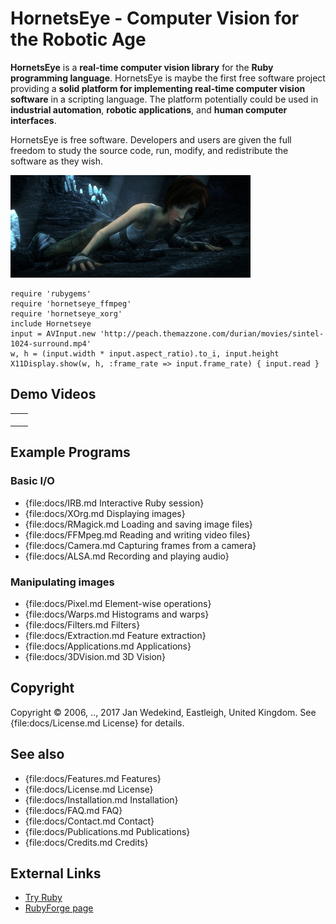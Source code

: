 HornetsEye - Computer Vision for the Robotic Age
================================================

**HornetsEye** is a **real-time computer vision library** for the **Ruby programming language**. HornetsEye is maybe the first free software project providing a **solid platform for implementing real-time computer vision software** in a scripting language. The platform potentially could be used in **industrial automation**, **robotic applications**, and **human computer interfaces**.

HornetsEye is free software. Developers and users are given the full freedom to study the source code, run, modify, and redistribute the software as they wish.

![Screenshot of video player below](images/sintel.jpg)

    require 'rubygems'
    require 'hornetseye_ffmpeg'
    require 'hornetseye_xorg'
    include Hornetseye
    input = AVInput.new 'http://peach.themazzone.com/durian/movies/sintel-1024-surround.mp4'
    w, h = (input.width * input.aspect_ratio).to_i, input.height
    X11Display.show(w, h, :frame_rate => input.frame_rate) { input.read }

Demo Videos
-----------

<table>
  <tr>
    <td><p><span class="center"><object data="http://www.youtube.com/v/5xJa2ytsE7I" height="344" type="application/x-shockwave-flash" width="508"><param name="movie" value="http://www.youtube.com/v/5xJa2ytsE7I" /></object></span></p></td>
    <td><p><span class="center"><object data="http://www.youtube.com/v/wNFr7RNWeCs" height="344" type="application/x-shockwave-flash" width="508"><param name="movie" value="http://www.youtube.com/v/wNFr7RNWeCs" /></object></span></p></td>
  </tr>
</table>

Example Programs
----------------

### Basic I/O

* {file:docs/IRB.md Interactive Ruby session}
* {file:docs/XOrg.md Displaying images}
* {file:docs/RMagick.md Loading and saving image files}
* {file:docs/FFMpeg.md Reading and writing video files}
* {file:docs/Camera.md Capturing frames from a camera}
* {file:docs/ALSA.md Recording and playing audio}

### Manipulating images

* {file:docs/Pixel.md Element-wise operations}
* {file:docs/Warps.md Histograms and warps}
* {file:docs/Filters.md Filters}
* {file:docs/Extraction.md Feature extraction}
* {file:docs/Applications.md Applications}
* {file:docs/3DVision.md 3D Vision}

Copyright
---------

Copyright © 2006, .., 2017 Jan Wedekind, Eastleigh, United Kingdom. See {file:docs/License.md License} for details.

See also
--------

* {file:docs/Features.md Features}
* {file:docs/License.md License}
* {file:docs/Installation.md Installation}
* {file:docs/FAQ.md FAQ}
* {file:docs/Contact.md Contact}
* {file:docs/Publications.md Publications}
* {file:docs/Credits.md Credits}

External Links
--------------

* [Try Ruby](http://tryruby.org/)
* [RubyForge page](http://rubyforge.org/projects/hornetseye/)

